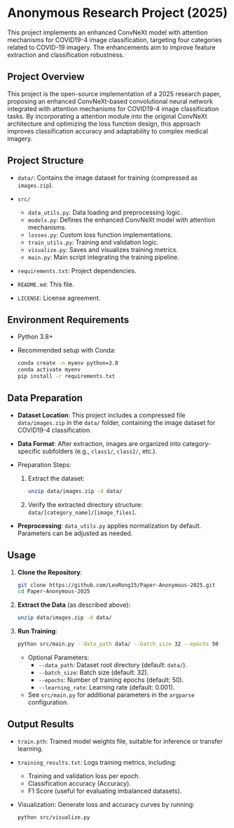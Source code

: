 # Anonymous Research Project (2025)

This project implements an enhanced ConvNeXt model with attention mechanisms for COVID19-4 image classification, targeting four categories related to COVID-19 imagery. The enhancements aim to improve feature extraction and classification robustness.

## Project Overview

This project is the open-source implementation of a 2025 research paper, proposing an enhanced ConvNeXt-based convolutional neural network integrated with attention mechanisms for COVID19-4 image classification tasks. By incorporating a attention module into the original ConvNeXt architecture and optimizing the loss function design, this approach improves classification accuracy and adaptability to complex medical imagery.

## Project Structure

- `data/`: Contains the image dataset for training (compressed as `images.zip`).

- ```
  src/
  ```

  - `data_utils.py`: Data loading and preprocessing logic.
  - `models.py`: Defines the enhanced ConvNeXt model with attention mechanisms.
  - `losses.py`: Custom loss function implementations.
  - `train_utils.py`: Training and validation logic.
  - `visualize.py`: Saves and visualizes training metrics.
  - `main.py`: Main script integrating the training pipeline.

- `requirements.txt`: Project dependencies.

- `README.md`: This file.

- `LICENSE`: License agreement.

## Environment Requirements

- Python 3.8+

- Recommended setup with Conda:

  ```bash
  conda create -n myenv python=3.8
  conda activate myenv
  pip install -r requirements.txt
  ```

## Data Preparation

- **Dataset Location**: This project includes a compressed file `data/images.zip` in the `data/` folder, containing the image dataset for COVID19-4 classification.

- **Data Format**: After extraction, images are organized into category-specific subfolders (e.g., `class1/`, `class2/`, etc.).

- Preparation Steps:

  1. Extract the dataset:

     ```bash
     unzip data/images.zip -d data/
     ```

  2. Verify the extracted directory structure: `data/[category_name]/[image_files]`.

- **Preprocessing**: `data_utils.py` applies normalization by default. Parameters can be adjusted as needed.

## Usage

1. **Clone the Repository**:

   ```bash
   git clone https://github.com/LeoRong15/Paper-Anonymous-2025.git
   cd Paper-Anonymous-2025
   ```

2. **Extract the Data** (as described above):

   ```bash
   unzip data/images.zip -d data/
   ```

3. **Run Training**:

   ```bash
   python src/main.py --data_path data/ --batch_size 32 --epochs 50
   ```

   - Optional Parameters:
     - `--data_path`: Dataset root directory (default: `data/`).
     - `--batch_size`: Batch size (default: 32).
     - `--epochs`: Number of training epochs (default: 50).
     - `--learning_rate`: Learning rate (default: 0.001).
   - See `src/main.py` for additional parameters in the `argparse` configuration.

## Output Results

- `train.pth`: Trained model weights file, suitable for inference or transfer learning.

- `training_results.txt`: Logs training metrics, including:

  - Training and validation loss per epoch.
  - Classification accuracy (Accuracy).
  - F1 Score (useful for evaluating imbalanced datasets).

- Visualization: Generate loss and accuracy curves by running:

  ```bash
  python src/visualize.py
  ```